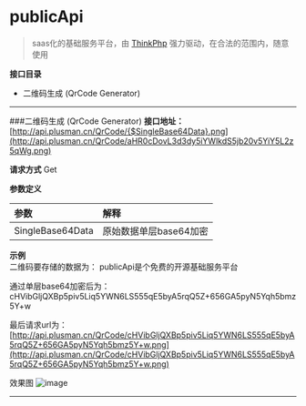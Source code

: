# publicApi 
> saas化的基础服务平台，由 [ThinkPhp](http://thinkphp.cn) 强力驱动，在合法的范围内，随意使用

**接口目录**

* 二维码生成 (QrCode Generator)

****

###二维码生成 (QrCode Generator)
**接口地址：**  
[http://api.plusman.cn/QrCode/{$SingleBase64Data}.png](http://api.plusman.cn/QrCode/aHR0cDovL3d3dy5iYWlkdS5jb20v5YiY5L2z5qWg.png)    

**请求方式**  Get

**参数定义**    

参数					|解释			
:------------------|:-------------  
SingleBase64Data	| 原始数据单层base64加密

**示例**  
二维码要存储的数据为：
publicApi是个免费的开源基础服务平台  

通过单层base64加密后为：
cHVibGljQXBp5piv5Liq5YWN6LS555qE5byA5rqQ5Z+656GA5pyN5Yqh5bmz5Y+w  

最后请求url为：
[http://api.plusman.cn/QrCode/cHVibGljQXBp5piv5Liq5YWN6LS555qE5byA5rqQ5Z+656GA5pyN5Yqh5bmz5Y+w.png](http://api.plusman.cn/QrCode/cHVibGljQXBp5piv5Liq5YWN6LS555qE5byA5rqQ5Z+656GA5pyN5Yqh5bmz5Y+w.png)  

效果图
![image](http://api.plusman.cn/QrCode/cHVibGljQXBp5piv5Liq5YWN6LS555qE5byA5rqQ5Z+656GA5pyN5Yqh5bmz5Y+w.png)

****

